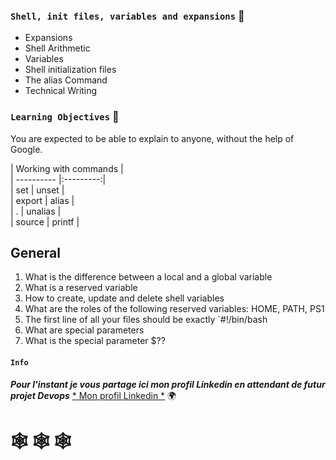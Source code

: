 ### `Shell, init files, variables and expansions` :dart:                                                                                                                             
* Expansions 
* Shell Arithmetic
* Variables
* Shell initialization files
* The alias Command
* Technical Writing
                                                 
### `Learning Objectives` :floppy_disk:                                                                                                         
                                                                                                                                                
You are expected to be able to explain to anyone, without the help of Google.                                                                   
                                                                                                                                                
|  Working with commands |                                                                        
| ---------- |:---------:|                                                                        
| set        | unset     |                                                                        
| export     | alias     |                                                                       
| .          | unalias   |                                                                        
| source     | printf    |                                                                                                                                                                                                        
## General                                                                                                                                                   
1. What is the difference between a local and a global variable
2. What is a reserved variable
3. How to create, update and delete shell variables                            
4. What are the roles of the following reserved variables: HOME, PATH, PS1
5. The first line of all your files should be exactly `#!/bin/bash
6. What are special parameters                                         
7. What is the special parameter $??                                  
                                                                                                                                                
                                                                                                                 
#### `Info`                                                                                                                                                
__*Pour l'instant je vous partage ici mon profil Linkedin en attendant de futur projet Devops*__ 
[* Mon profil Linkedin *](https://www.linkedin.com/feed/) :earth_africa:                                                                                                                         
                                                                                                                                         
#    :spider_web: :spider_web: :spider_web:                                                           
